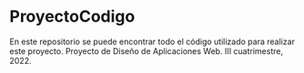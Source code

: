 # ProyectoCodigo
En este repositorio se puede encontrar todo el código utilizado para realizar este proyecto. Proyecto de Diseño de Aplicaciones Web. III cuatrimestre, 2022. 
